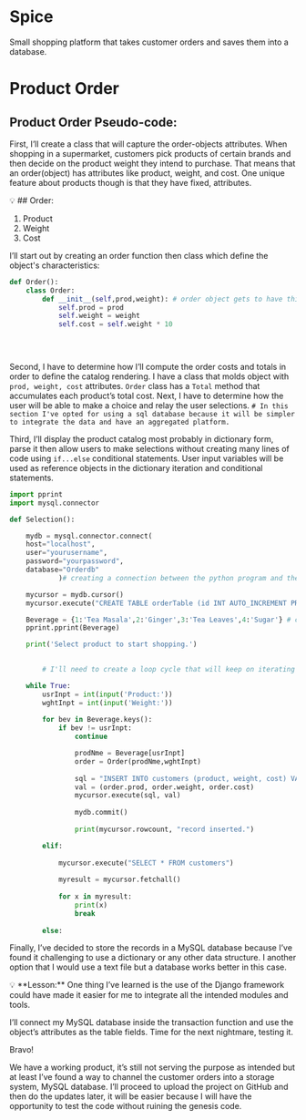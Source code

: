 # Spice
Small shopping platform that takes customer orders and saves them into a database.

# Product Order

## Product Order Pseudo-code:

First, I’ll create a class that will capture the order-objects attributes. When shopping in a supermarket, customers pick products of certain brands and then decide on the product weight they intend to purchase. That means that an order(object) has attributes like product, weight, and cost. One unique feature about products though is that they have fixed, attributes. 


💡 ## Order:
1. Product
2. Weight
3. Cost



I’ll start out by creating an order function then class which define the object's characteristics: 

```python
def Order():
	class Order:
		def __init__(self,prod,weight): # order object gets to have this attributes.
			self.prod = prod
			self.weight = weight
			self.cost = self.weight * 10

					
			
```

Second, I have to determine how I’ll compute the order costs and totals in order to define the catalog rendering. I have a class that molds object with `prod, weight, cost` attributes. `Order` class has a `Total` method that accumulates each product’s total cost. Next, I have to determine how the user will be able to make a choice and relay the user selections. `# In this section I've opted for using a sql database because it will be simpler to integrate the data and have an aggregated platform.`

Third, I’ll display the product catalog most probably in dictionary form, parse it then allow users to make selections without creating many lines of code using `if...else` conditional statements. User input variables will be used as reference objects in the dictionary iteration and conditional statements. 

```python
import pprint
import mysql.connector

def Selection():

	mydb = mysql.connector.connect(
	host="localhost",
	user="yourusername",
	password="yourpassword",
	database="Orderdb"
			)# creating a connection between the python program and the SQL database.

	mycursor = mydb.cursor()
	mycursor.execute("CREATE TABLE orderTable (id INT AUTO_INCREMENT PRIMARY KEY, product VARCHAR(255), weight INT, cost INT)")

	Beverage = {1:'Tea Masala',2:'Ginger',3:'Tea Leaves',4:'Sugar'} # catalog in dictionary data structure.
	pprint.pprint(Beverage)

	print('Select product to start shopping.')
		

		# I'll need to create a loop cycle that will keep on iterating as long as the conditions are met. 

	while True:
		usrInpt = int(input('Product:'))
		wghtInpt = int(input('Weight:'))
	
		for bev in Beverage.keys():
			if bev != usrInpt:
                continue

				prodNme = Beverage[usrInpt]
				order = Order(prodNme,wghtInpt)
								
				sql = "INSERT INTO customers (product, weight, cost) VALUES (%s, %s, %s)"
				val = (order.prod, order.weight, order.cost)
				mycursor.execute(sql, val)
								
				mydb.commit()
								
				print(mycursor.rowcount, "record inserted.")

		elif:
			
			mycursor.execute("SELECT * FROM customers")
								
			myresult = mycursor.fetchall()
								
			for x in myresult:
				print(x)
				break
            
        else:


```

Finally, I’ve decided to store the records in a MySQL database because I’ve found it challenging to use a dictionary or any other data structure. I another option that I would use a text file but a database works better in this case.

<aside>
💡 **Lesson:**
One thing I’ve learned is the use of the Django framework could have made it easier for me to integrate all the intended modules and tools.

</aside>

I’ll connect my MySQL database inside the transaction function and use the object’s attributes as the table fields.  Time for the next nightmare, testing it. 

Bravo!

We have a working product, it’s still not serving the purpose as intended but at least I’ve found a way to channel the customer orders into a storage system, MySQL database. I’ll proceed to upload the project on GitHub and then do the updates later, it will be easier because I will have the opportunity to test the code without ruining the genesis code.